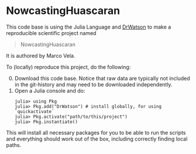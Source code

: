 # NowcastingHuascaran

This code base is using the Julia Language and [DrWatson](https://juliadynamics.github.io/DrWatson.jl/stable/)
to make a reproducible scientific project named
> NowcastingHuascaran

It is authored by Marco Vela.

To (locally) reproduce this project, do the following:

0. Download this code base. Notice that raw data are typically not included in the
   git-history and may need to be downloaded independently.
1. Open a Julia console and do:
   ```
   julia> using Pkg
   julia> Pkg.add("DrWatson") # install globally, for using `quickactivate`
   julia> Pkg.activate("path/to/this/project")
   julia> Pkg.instantiate()
   ```

This will install all necessary packages for you to be able to run the scripts and
everything should work out of the box, including correctly finding local paths.
